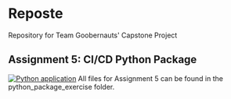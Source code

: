 # Reposte
Repository for Team Goobernauts' Capstone Project

## Assignment 5: CI/CD Python Package
[![Python application](https://github.com/rgiles4/Reposte/actions/workflows/python-app.yml/badge.svg)](https://github.com/rgiles4/Reposte/actions/workflows/python-app.yml)
All files for Assignment 5 can be found in the python_package_exercise folder.
